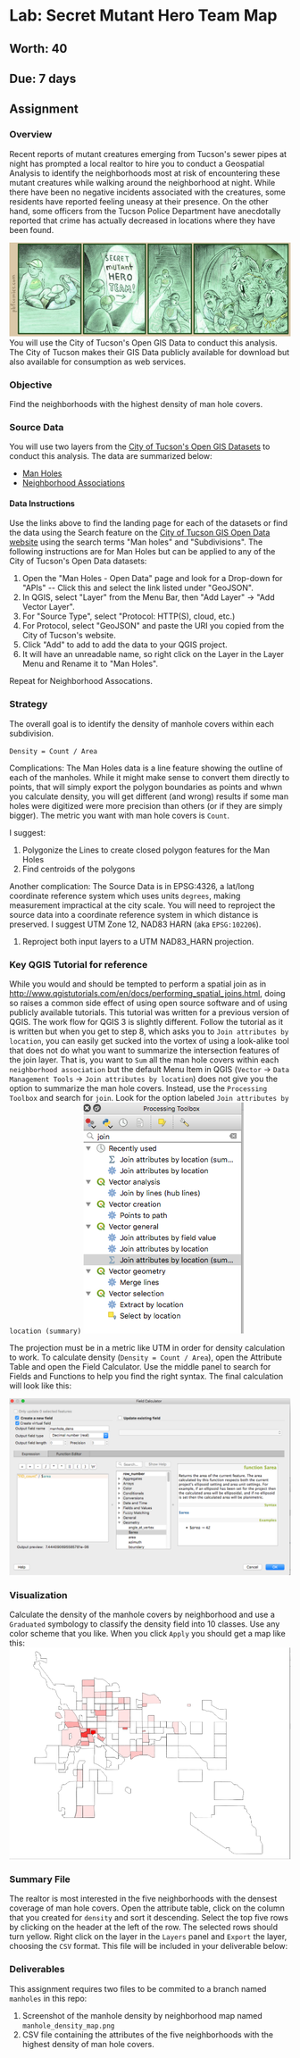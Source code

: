 # Lab: Secret Mutant Hero Team Map
## Worth: 40
## Due: 7 days
## Assignment

### Overview
Recent reports of mutant creatures emerging from Tucson's sewer pipes at night has prompted a local realtor to hire 
you to conduct a Geospatial Analysis to identify the neighborhoods most at risk of encountering these mutant creatures 
while walking around the neighborhood at night. While there have been no negative incidents associated with the creatures, 
some residents have reported feeling uneasy at their presence. On the other hand, some officers from the Tucson Police 
Department have anecdotally reported that crime has actually decreased in locations where they have been found. 

![PBF Comic: Secret Mutant Hero Team](PBF198-Secret_Mutant_Hero_Team.jpg)
You will use the City of Tucson's Open GIS Data to conduct this analysis. The City of Tucson makes their GIS Data publicly available for download but also available for consumption as web services. 

### Objective
Find the neighborhoods with the highest density of man hole covers.

### Source Data
You will use two layers from the [City of Tucson's Open GIS Datasets](http://gisdata.tucsonaz.gov/) to conduct this analysis.
The data are summarized below:
- [Man Holes](http://gisdata.tucsonaz.gov/datasets/60a2bb58e8054bee8562127bfa0d9fc1_9)
- [Neighborhood Associations](http://gisdata.tucsonaz.gov/datasets/828d637891e94d95a2e62cf62ad2f7e0_0)

#### Data Instructions
Use the links above to find the landing page for each of the datasets or find the data using the Search feature on the [City of Tucson GIS Open Data website](http://gisdata.tucsonaz.gov/) using the search terms "Man holes" and "Subdivisions". The following instructions are for Man Holes but can be applied to any of the City of Tucson's Open Data datasets:

1. Open the "Man Holes - Open Data" page and look for a Drop-down for "APIs" -- Click this and select the link listed under "GeoJSON".
2. In QGIS, select "Layer" from the Menu Bar, then "Add Layer" -> "Add Vector Layer". 
3. For "Source Type", select "Protocol: HTTP(S), cloud, etc.)
4. For Protocol, select "GeoJSON" and paste the URI you copied from the City of Tucson's website. 
5. Click "Add" to add to add the data to your QGIS project. 
6. It will have an unreadable name, so right click on the Layer in the Layer Menu and Rename it to "Man Holes".

Repeat for Neighborhood Assocations.

### Strategy
The overall goal is to identify the density of manhole covers within each subdivision. 

`Density = Count / Area`

Complications: The Man Holes data is a line feature showing the outline of each of the manholes. While it might make sense
to convert them directly to points, that will simply export the polygon boundaries as points and whwn you calculate density, you will get different (and wrong) results if some man holes were digitized were more precision than others (or if they are simply bigger). The metric you want with man hole covers is `Count`. 

I suggest:
1. Polygonize the Lines to create closed polygon features for the Man Holes
2. Find centroids of the polygons

Another complication: The Source Data is in EPSG:4326, a lat/long coordinate reference system which uses units `degrees`, making measurement impractical at the city scale. You will need to reproject the source data into a coordinate reference system in which distance is preserved. I suggest UTM Zone 12, NAD83 HARN (aka `EPSG:102206`). 

1. Reproject both input layers to a UTM NAD83_HARN projection.

### Key QGIS Tutorial for reference
While you would and should be tempted to perform a spatial join as in http://www.qgistutorials.com/en/docs/performing_spatial_joins.html, doing so raises a common side effect of using open source software and of using publicly available tutorials. 
This tutorial was written for a previous version of QGIS. The work flow for QGIS 3 is slightly different. Follow the tutorial as it is written but when you get to step 8, which asks you to `Join attributes by location`, you can easily get 
sucked into the vortex of using a look-alike tool that does not do what you want to summarize the intersection features of the join layer. That is, you want to `Sum` all the man hole covers within each `neighborhood association` but the default Menu Item in QGIS (`Vector` -> `Data Management Tools` -> `Join attributes by location`) does not give you the option to summarize the man hole covers. Instead, use the `Processing Toolbox` and search for `join`. Look for the option labeled `Join attributes by location (summary)`
![Join Processing Toolbox Screenshot](join_processing.png)

The projection must be in a metric like UTM in order for density calculation to work. To calculate density (`Density = Count / Area`), open the Attribute Table and open the Field Calculator. Use the middle panel to search for Fields and Functions to help you find the right syntax. The final calculation will look like this:

![Screenshot of field calculator](field_calculator.png)

### Visualization
Calculate the density of the manhole covers by neighborhood and use a `Graduated` symbology to classify the density field into 10 classes. Use any color scheme that you like. When you click `Apply` you should get a map like this:
![Screenshot of density map](sample_screenshot.png)

### Summary File
The realtor is most interested in the five neighborhoods with the densest coverage of man hole covers. Open the attribute table, click on the column that you created for `density` and sort it descending. Select the top five rows by clicking on the header at the left of the row. The selected rows should turn yellow. Right click on the layer in the `Layers` panel and `Export` the layer, choosing the `CSV` format. This file will be included in your deliverable below:

### Deliverables
This assignment requires two files to be commited to a branch named `manholes` in this repo:
1. Screenshot of the manhole density by neighborhood map named `manhole_density_map.png`
2. CSV file containing the attributes of the five neighborhoods with the highest density of man hole covers.

